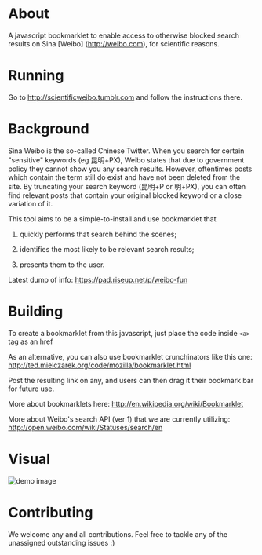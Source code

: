 About
======
A javascript bookmarklet to enable access to otherwise blocked search results on Sina [Weibo] (http://weibo.com), for scientific reasons. 

Running
=======

Go to http://scientificweibo.tumblr.com and follow the instructions there.

Background
==========

Sina Weibo is the so-called Chinese Twitter. When you search for certain "sensitive" keywords (eg 昆明+PX), Weibo states that due to government policy they cannot show you any search results. However, oftentimes posts which contain the term still do exist and have not been deleted from the site. By truncating your search keyword (昆明+P or 明+PX), you can often find relevant posts that contain your original blocked keyword or a close variation of it.

This tool aims to be a simple-to-install and use bookmarklet that 

1. quickly performs that search behind the scenes;

2. identifies the most likely to be relevant search results;

3. presents them to the user.

Latest dump of info: https://pad.riseup.net/p/weibo-fun


Building
========

To create a bookmarklet from this javascript, just place the code inside `<a>` tag as an href

As an alternative, you can also use bookmarklet crunchinators like this one: http://ted.mielczarek.org/code/mozilla/bookmarklet.html

Post the resulting link on any, and users can then drag it their bookmark bar for future use. 

More about bookmarklets here: http://en.wikipedia.org/wiki/Bookmarklet

More about Weibo's search API (ver 1) that we are currently utilizing: http://open.weibo.com/wiki/Statuses/search/en

Visual
============

![demo image](http://i.imgur.com/quxwuuf.jpg)

Contributing
============

We welcome any and all contributions. Feel free to tackle any of the unassigned outstanding issues :) 

